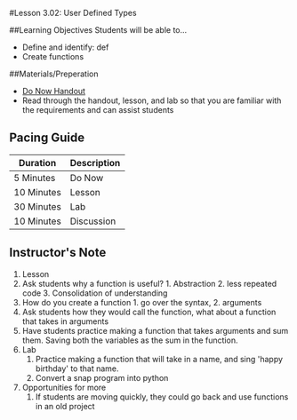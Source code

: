 #Lesson 3.02: User Defined Types

##Learning Objectives
Students will be able to... 
* Define and identify: def
* Create functions

##Materials/Preperation
* [Do Now Handout]
* Read through the handout, lesson, and lab so that you are familiar with the requirements and can assist students

## Pacing Guide
| Duration   | Description |
| ---------- | ----------- |
| 5 Minutes  | Do Now      |
| 10 Minutes | Lesson      |
| 30 Minutes | Lab         |
| 10 Minutes | Discussion  |

## Instructor's Note
1. Lesson
  1. Ask students why a function is useful?
  	1. Abstraction
  	2. less repeated code
  	3. Consolidation of understanding
  2. How do you create a function
  	1. go over the syntax,
  	2. arguments
  3. Ask students how they would call the function, what about a function that takes in arguments
  4. Have students practice making a function that takes arguments and sum them. Saving both the variables as the sum in the function. 
2. Lab
    1. Practice making a function that will take in a name, and sing 'happy birthday' to that name. 
    2. Convert a snap program into python
3. Opportunities for more
    1. If students are moving quickly, they could go back and use functions in an old project
  

[Do Now Handout]:https://teals-introcs.gitbooks.io/2nd-semester-introduction-to-computer-science-pri/content/do_now_302.html
